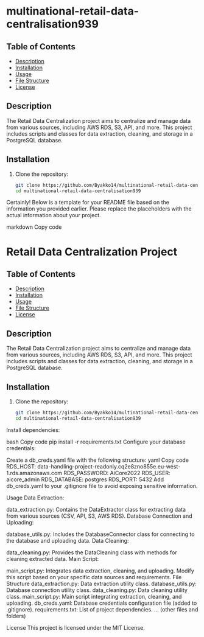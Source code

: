 # multinational-retail-data-centralisation939

## Table of Contents
- [Description](#description)
- [Installation](#installation)
- [Usage](#usage)
- [File Structure](#file-structure)
- [License](#license)

## Description
The Retail Data Centralization project aims to centralize and manage data from various sources, including AWS RDS, S3, API, and more. This project includes scripts and classes for data extraction, cleaning, and storage in a PostgreSQL database.

## Installation
1. Clone the repository:
   ```bash
   git clone https://github.com/Byakko14/multinational-retail-data-centralisation939.git
   cd multinational-retail-data-centralisation939


Certainly! Below is a template for your README file based on the information you provided earlier. Please replace the placeholders with the actual information about your project.

markdown
Copy code
# Retail Data Centralization Project

## Table of Contents
- [Description](#description)
- [Installation](#installation)
- [Usage](#usage)
- [File Structure](#file-structure)
- [License](#license)

## Description
The Retail Data Centralization project aims to centralize and manage data from various sources, including AWS RDS, S3, API, and more. This project includes scripts and classes for data extraction, cleaning, and storage in a PostgreSQL database.

## Installation
1. Clone the repository:
   ```bash
   git clone https://github.com/Byakko14/multinational-retail-data-centralisation939.git
   cd multinational-retail-data-centralisation939
Install dependencies:

bash
Copy code
pip install -r requirements.txt
Configure your database credentials:

Create a db_creds.yaml file with the following structure:
yaml
Copy code
RDS_HOST: data-handling-project-readonly.cq2e8zno855e.eu-west-1.rds.amazonaws.com
RDS_PASSWORD: AiCore2022
RDS_USER: aicore_admin
RDS_DATABASE: postgres
RDS_PORT: 5432
Add db_creds.yaml to your .gitignore file to avoid exposing sensitive information.

Usage
Data Extraction:

data_extraction.py: Contains the DataExtractor class for extracting data from various sources (CSV, API, S3, AWS RDS).
Database Connection and Uploading:

database_utils.py: Includes the DatabaseConnector class for connecting to the database and uploading data.
Data Cleaning:

data_cleaning.py: Provides the DataCleaning class with methods for cleaning extracted data.
Main Script:

main_script.py: Integrates data extraction, cleaning, and uploading. Modify this script based on your specific data sources and requirements.
File Structure
data_extraction.py: Data extraction utility class.
database_utils.py: Database connection utility class.
data_cleaning.py: Data cleaning utility class.
main_script.py: Main script integrating extraction, cleaning, and uploading.
db_creds.yaml: Database credentials configuration file (added to .gitignore).
requirements.txt: List of project dependencies.
... (other files and folders)

License
This project is licensed under the MIT License.